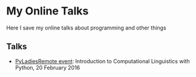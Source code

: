 # My Online Talks
Here I save my online talks about programming and other things

## Talks

* [PyLadiesRemote event](PyLadies_20Feb2016): Introduction to Computational Linguistics with Python, 20 February 2016
